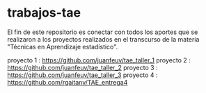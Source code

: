 # trabajos-tae
El fin de este repositorio es conectar con todos los aportes que se realizaron a los proyectos realizados en el transcurso de la materia "Técnicas en Aprendizaje estadístico".

proyecto 1 : https://github.com/juanfeuv/tae_taller_1
proyecto 2 : https://github.com/juanfeuv/tae_taller_2
proyecto 3 : https://github.com/juanfeuv/tae_taller_3
proyecto 4 : https://github.com/rgaitanv/TAE_entrega4
